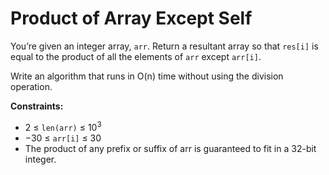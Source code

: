 # Product of Array Except Self

You’re given an integer array, `arr`. Return a resultant array so that `res[i]` is equal to the product of all the elements of `arr` except `arr[i]`.

Write an algorithm that runs in O(n) time without using the division operation.

**Constraints:**

- 2 ≤ `len(arr)` ≤ 10<sup>3</sup>
- −30 ≤ `arr[i]` ≤ 30
- The product of any prefix or suffix of arr is guaranteed to fit in a 32-bit integer.
